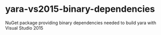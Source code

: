 # yara-vs2015-binary-dependencies
NuGet package providing binary dependencies needed to build yara with Visual Studio 2015
